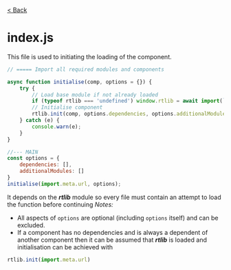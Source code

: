 [< Back](README.md)
# index.js

This file is used to initiating the loading of the component.

```js
// ===== Import all required modules and components

async function initialise(comp, options = {}) {
    try {
        // Load base module if not already loaded
        if (typeof rtlib === 'undefined') window.rtlib = await import(`${comp.split('/').slice(0, -3).join('/')}/modules/rt.mjs`)
        // Initialise component
        rtlib.init(comp, options.dependencies, options.additionalModules);
    } catch (e) {
        console.warn(e);
    }
}

//--- MAIN
const options = {
    dependencies: [],
    additionalModules: []
}
initialise(import.meta.url, options);
```
It depends on the ***rtlib*** module so every file must contain an attempt to load the function before continuing
*Notes:* 
 - All aspects of `options` are optional (including `options` itself) and can be excluded.
 - If a component has no dependencies and is always a dependent of another component then it can be assumed that ***rtlib*** is loaded and initialisation can be achieved with
```js
rtlib.init(import.meta.url)
```  
